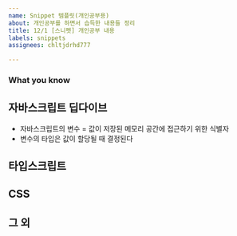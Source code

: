 ```yaml
---
name: Snippet 템플릿(개인공부용)
about: 개인공부를 하면서 습득한 내용들 정리
title: 12/1 [스니펫] 개인공부 내용
labels: snippets
assignees: chltjdrhd777

---
```


### What you know

## 자바스크립트 딥다이브
- 자바스크립트의 변수 = 값이 저장된 메모리 공간에 접근하기 위한 식별자
- 변수의 타입은 값이 할당될 때 결정된다

##  타입스크립트

## CSS

## 그 외
